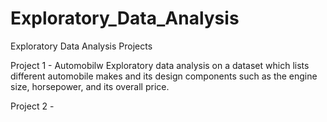 # Exploratory_Data_Analysis
Exploratory Data Analysis Projects

Project 1 - Automobilw
  Exploratory data analysis on a dataset which lists different automobile makes and its design components such as the engine size, horsepower, and its overall price. 

Project 2 -
